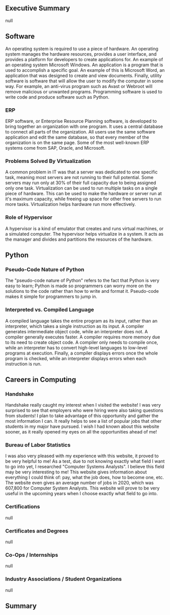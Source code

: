 ## Executive Summary
null
## Software
An operating system is required to use a piece of hardware. An operating system manages the hardware resources, provides a user interface, and provides a platform for developers to create applications for. An example of an operating system Microsoft Windows. An application is a program that is used to accomplish a specific goal. An example of this is Microsoft Word, an application that was designed to create and view documents. Finally, utility software is software that will allow the user to modify the computer in some way. For example, an anti-virus program such as Avast or Webroot will remove malicious or unwanted programs. Programming software is used to write code and produce software such as Python. 
### ERP 
ERP software, or Enterprise Resource Planning software, is developed to bring together an organization with one program. It uses a central database to connect all parts of the organization. All users use the same software application and edit the same database, so that every member of the organization is on the same page. Some of the most well-known ERP systems come from SAP, Oracle, and Microsoft.
### Problems Solved By Virtualization
A common problem in IT was that a server was dedicated to one specific task, meaning most servers are not running to their full potential. Some servers may run only at 30% of their full capacity due to being assigned only one task. Virtualization can be used to run multiple tasks on a single piece of hardware. This can be used to make the hardware or server run at it's maximum capacity, while freeing up space for other free servers to run more tasks. Virtualization helps hardware run more effectively.
### Role of Hypervisor
A hypervisor is a kind of emulator that creates and runs virtual machines, or a simulated computer. The hypervisor helps virtualize in a system. It acts as the manager and divides and partitions the resources of the hardware.
## Python
### Pseudo-Code Nature of Python
The "pseudo-code nature of Python" refers to the fact that Python is very easy to learn; Python is made so programmers can worry more on the solutions to the code rather than how to write and format it. Pseudo-code makes it simple for programmers to jump in. 
### Interpreted vs. Compiled Language
A compiled language takes the entire program as its input, rather than an interpreter, which takes a single instruction as its input. A compiler generates intermediate object code, while an interpreter does not. A compiler generally executes faster. A compiler requires more memory due to its need to create object code. A compiler only needs to compile once, while an interpreter has to convert high-level languages to low-level programs at execution. Finally, a compiler displays errors once the whole program is checked, while an interpreter displays errors when each instruction is run.
## Careers in Computing
### Handshake
Handshake really caught my interest when I visited the website! I was very surprised to see that employers who were hiring were also taking questions from students! I plan to take advantage of this opportunity and gather the most information I can. It really helps to see a list of popular jobs that other students in my major have pursued. I wish I had known about this website sooner, as it really opened my eyes on all the opportunities ahead of me!
### Bureau of Labor Statistics
I was also very pleased with my experience with this website, it proved to be very helpful to me! As a test, due to not knowing exactly what field I want to go into yet, I researched "Computer Systems Analysts". I believe this field may be very interesting to me! This website gives information about everything I could think of: pay, what the job does, how to become one, etc. The website even gives an average number of jobs in 2020, which was 607,800 for Computer System Analysts. This website will prove to be very useful in the upcoming years when I choose exactly what field to go into.
### Certifications
null
### Certificates and Degrees
null
### Co-Ops / Internships
null
### Industry Associations / Student Organizations
null
## Summary

